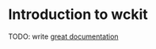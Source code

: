 # Introduction to wckit

TODO: write [great documentation](http://jacobian.org/writing/what-to-write/)
